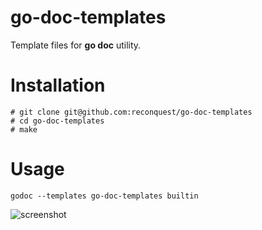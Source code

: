 # go-doc-templates

Template files for **go doc** utility.

# Installation

```
# git clone git@github.com:reconquest/go-doc-templates
# cd go-doc-templates
# make
```

# Usage

```
godoc --templates go-doc-templates builtin 
```

![screenshot](http://i.imgur.com/VLRRCie.png)

